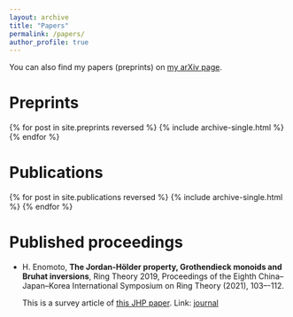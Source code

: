 ```yaml
---
layout: archive
title: "Papers"
permalink: /papers/
author_profile: true
---
```


You can also find my papers (preprints) on [my arXiv page](https://arxiv.org/a/enomoto_h_1.html).

# Preprints

{% for post in site.preprints reversed %}
{% include archive-single.html %}
{% endfor %}

# Publications

{% for post in site.publications reversed %}
{% include archive-single.html %}
{% endfor %}

# Published proceedings

- H. Enomoto, **The Jordan-H&ouml;lder property, Grothendieck monoids and Bruhat inversions**, Ring Theory 2019, Proceedings of the Eighth China–Japan–Korea International Symposium on Ring Theory (2021), 103–-112.

  This is a survey article of [this JHP paper](/papers/JHP/). Link: [journal](https://doi.org/10.1142/9789811230295_0006)
